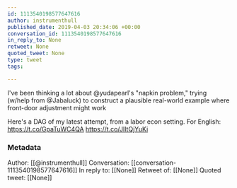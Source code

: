 ```yaml
---
id: 1113540198577647616
author: instrumenthull
published_date: 2019-04-03 20:34:06 +00:00
conversation_id: 1113540198577647616
in_reply_to: None
retweet: None
quoted_tweet: None
type: tweet
tags:

---
```


I've been thinking a lot about @yudapearl's "napkin problem," trying (w/help from @Jabaluck) to construct a plausible real-world example where front-door adjustment might work

Here's a DAG of my latest attempt, from a labor econ setting. For English: https://t.co/GpaTuWC4QA https://t.co/JlItQjYuKi

### Metadata

Author: [[@instrumenthull]]
Conversation: [[conversation-1113540198577647616]]
In reply to: [[None]]
Retweet of: [[None]]
Quoted tweet: [[None]]

